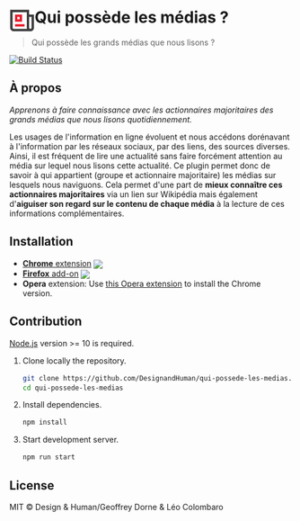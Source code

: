 # <img src="source/icon.png" width="45" align="left"> Qui possède les médias ?

> Qui possède les grands médias que nous lisons ?

[![Build Status](https://travis-ci.com/DesignandHuman/qui-possede-les-medias.svg?branch=master)](https://travis-ci.com/DesignandHuman/qui-possede-les-medias)

## À propos

_Apprenons à faire connaissance avec les actionnaires majoritaires des grands médias que nous lisons quotidiennement._

Les usages de l'information en ligne évoluent et nous accédons dorénavant à l'information par les réseaux sociaux, par des liens, des sources diverses.
Ainsi, il est fréquent de lire une actualité sans faire forcément attention au média sur lequel nous lisons cette actualité.
Ce plugin permet donc de savoir à qui appartient (groupe et actionnaire majoritaire) les médias sur lesquels nous naviguons.
Cela permet d'une part de **mieux connaître ces actionnaires majoritaires** via un lien sur Wikipédia mais également d'**aiguiser son regard sur le contenu de chaque média** à la lecture de ces informations complémentaires.


## Installation

[link-cws]: https://chrome.google.com/webstore/detail/qui-possede-les-medias/id "Version published on Chrome Web Store"
[link-amo]: https://addons.mozilla.org/firefox/addon/qui-possede-les-medias/ "Version published on Mozilla Add-ons"

- [**Chrome** extension][link-cws] [<img valign="middle" src="https://img.shields.io/chrome-web-store/v/id.svg">][link-cws]
- [**Firefox** add-on][link-amo] [<img valign="middle" src="https://img.shields.io/amo/v/qui-possede-les-medias.svg">][link-amo]
- **Opera** extension: Use [this Opera extension](https://addons.opera.com/en/extensions/details/download-chrome-extension-9/) to install the Chrome version.


## Contribution

[Node.js](https://nodejs.org/) version >= 10 is required.

1. Clone locally the repository.
   ```bash
   git clone https://github.com/DesignandHuman/qui-possede-les-medias.git
   cd qui-possede-les-medias
   ```
2. Install dependencies.
   ```bash
   npm install
   ```
3. Start development server.
   ```bash
   npm run start
   ```


## License

MIT © Design & Human/Geoffrey Dorne & Léo Colombaro

